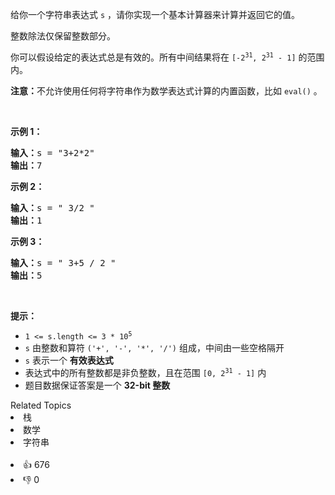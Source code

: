 <p>给你一个字符串表达式 <code>s</code> ，请你实现一个基本计算器来计算并返回它的值。</p>

<p>整数除法仅保留整数部分。</p>

<p>你可以假设给定的表达式总是有效的。所有中间结果将在&nbsp;<code>[-2<sup>31</sup>, 2<sup>31</sup>&nbsp;- 1]</code> 的范围内。</p>

<p><strong>注意：</strong>不允许使用任何将字符串作为数学表达式计算的内置函数，比如 <code>eval()</code> 。</p>

<p>&nbsp;</p>

<p><strong>示例 1：</strong></p>

<pre>
<strong>输入：</strong>s = "3+2*2"
<strong>输出：</strong>7
</pre>

<p><strong>示例 2：</strong></p>

<pre>
<strong>输入：</strong>s = " 3/2 "
<strong>输出：</strong>1
</pre>

<p><strong>示例 3：</strong></p>

<pre>
<strong>输入：</strong>s = " 3+5 / 2 "
<strong>输出：</strong>5
</pre>

<p>&nbsp;</p>

<p><strong>提示：</strong></p>

<ul> 
 <li><code>1 &lt;= s.length &lt;= 3 * 10<sup>5</sup></code></li> 
 <li><code>s</code> 由整数和算符 <code>('+', '-', '*', '/')</code> 组成，中间由一些空格隔开</li> 
 <li><code>s</code> 表示一个 <strong>有效表达式</strong></li> 
 <li>表达式中的所有整数都是非负整数，且在范围 <code>[0, 2<sup>31</sup> - 1]</code> 内</li> 
 <li>题目数据保证答案是一个 <strong>32-bit 整数</strong></li> 
</ul>

<div><div>Related Topics</div><div><li>栈</li><li>数学</li><li>字符串</li></div></div><br><div><li>👍 676</li><li>👎 0</li></div>